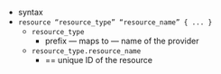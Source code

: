 - syntax
- `resource “resource_type” “resource_name” { ... } `
  - `resource_type`
    - prefix — maps to — name of the provider
  - `resource_type.resource_name`
    - == unique ID of the resource
